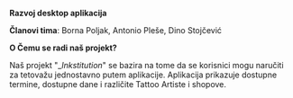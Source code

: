 **Razvoj desktop aplikacija**

**Članovi tima**: Borna Poljak, Antonio Pleše, Dino Stojčević

**O Čemu se radi naš projekt?**

Naš projekt "__Inkstitution_" se bazira na tome da se korisnici mogu naručiti za tetovažu jednostavno putem aplikacije. Aplikacija prikazuje dostupne termine,
dostupne dane i različite Tattoo Artiste i shopove.
